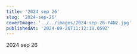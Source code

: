 ```yaml
---
title: '2024 sep 26'
slug: '2024-sep-26'
coverImage: '../../images/2024-sep-26-Y4Nz.jpg'
publishedAt: '2024-09-26T11:12:18.059Z'
---
```


2024 sep 26